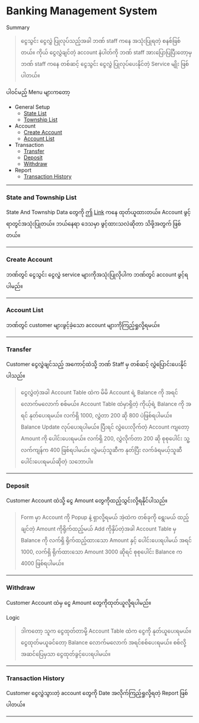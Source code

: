 # Banking Management System

Summary 
> ငွေသွင်း ငွေလွှဲ ပြုလုပ်သည့်အခါ ဘဏ် staff ကနေ အသုံးပြုရတဲ့ စနစ်ဖြစ်တယ်။ ကိုယ်‌‌ ငွေလွှဲချင်တဲ့ account နံပါတ်ကို ဘဏ် staff အားပြောပြပြီးတော့မှ ဘဏ် staff ကနေ တစ်ဆင့် ငွေသွင်း ငွေလွှဲ‌ ပြုလုပ်ပေးနိုင်တဲ့  Service မျိုး ဖြစ်ပါတယ်။



ပါ၀င်မည့် Menu များကတော့
- General Setup
  - [State List](#state-and-township-list)
  - [Township List](#state-and-township-list)
- Account
  - [Create Account](#create-account)
  - [Account List](#account-list)
- Transaction
  - [Transfer](#transfer)
  - [Deposit](#deposit)
  - [Withdraw](#withdraw)
- Report
  - [Transaction History](#transaction-history)

-----
  

### State and Township List
State And Township Data တွေကို ဤ [Link](https://themimu.info/place-codes) ကနေ ထုတ်ယူထားတယ်။ Account ဖွင့်ရာတွင်အသုံးပြုတယ်။ ဘယ်နေရာ ဒေသမှာ ဖွင့်ထားသလဲဆိုတာ သိဖို့အတွက် ဖြစ်တယ်။

-----

### Create Account
ဘဏ်တွင် ငွေသွင်း ငွေလွှဲ service များကိုအသုံးပြုလိုပါက ဘဏ်တွင် account ဖွင့်ရပါမည်။

-----

### Account List

ဘဏ်တွင် customer များဖွင့်ခဲ့သော account များကိုကြည့်ရှုလို့ရမယ်။

-----


### Transfer

Customer ငွေလွှဲချင်သည့် အကောင့်ထဲသို့ ဘဏ် Staff မှ တစ်ဆင့် လွှဲပြောင်းပေးနိုင်ပါသည်။

> ငွေလွှဲတဲ့အခါ Account Table ထဲက မိမိ Account ရဲ့ Balance ကို အရင်လောက်မလောက် စစ်မယ်။ Account Table ထဲမှာရှိတဲ့ ကိုယ့်ရဲ့ Balance ကို
အရင် နုတ်ပေးရမယ်။ လက်ရှိ 1000, လွှဲတာ 200 ဆို 800 ပဲဖြစ်ရပါမယ်။ Balance Update လုပ်ပေးရပါမယ်။
ပြီးရင် လွှဲပေးလိုက်တဲ့ Account ကျတော့ Amount ကို ပေါင်းပေးရမယ်။ လက်ရှိ 200, လွှဲလိုက်တာ 200 ဆို
စုစုပေါင်း သူ့လက်ကျန်က 400 ဖြစ်ရပါမယ်။ လွှဲမယ့်သူဆီက နုတ်ပြီး လက်ခံရမယ့်သူဆီ ပေါင်းပေးရမယ်ဆိုတဲ့ သဘောပါ။


-----

### Deposit

Customer Account ထဲသို့ ငွေ Amount တွေကိုထည့်သွင်းလို့ရနိုင်ပါသည်။

> Form မှာ Account ကို Popup နဲ့ ရှာလို့ရမယ် အဲ့ထဲက တစ်ခုကို ရွေးမယ် ထည့်ချင်တဲ့ Amount ကိုရိုက်ထည့်မယ် Add ကိုနှိပ်တဲ့အခါ Account Table မှ Balance ကို လက်ရှိ ရိုက်ထည့်ထားသော Amount နှင့် ပေါင်းပေးရပါမယ်
အရင် 1000, လက်ရှိ ရိုက်ထားသော Amount 3000 ဆိုရင် စုစုပေါင်း Balance က 4000 ဖြစ်ရပါမယ်။
-----

### Withdraw

Customer Account ထဲမှ ငွေ Amount တွေကိုထုတ်ယူလို့ရပါမည်။

Logic
> ဒါကတော့ သူက ငွေထုတ်တာမို့ Account Table ထဲက ငွေကို နုတ်ယူပေးရမယ်။ ငွေထုတ်မယူခင်တော့ Balance လောက်မလောက် အရင်စစ်ပေးရမယ်။ စစ်လို့အဆင်ပြေမှသာ 
ငွေထုတ်ခွင့်ပေးရပါမယ်။

-----

### Transaction History

Customer ငွေလွှဲသွားတဲ့ account တွေကို Date အလိုက်ကြည့်ရှုလို့ရတဲ့ Report ဖြစ်ပါတယ်။

-----
